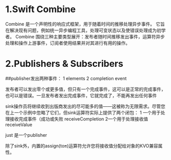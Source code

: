 # 1.Swift Combine
Combine 是一个声明性的响应式框架，用于随着时间的推移处理异步事件。
它旨在解决现有问题，例如统一异步编程工具，处理可变状态以及使错误处理成为初学者。
Combine 围绕三种主要类型展开：发布者随时间推移发出事件，运算符异步处理和操作上游事件，订阅者使用结果并对其进行有用的操作。

<!---->
# 2.Publishers & Subscribers

<!---->
##publisher发出两种事件：
1 elements
2 completion event

<!---->
发布者可以发出零个或更多值，但只有一个完成事件，这可以是正常的完成事件，也可以是错误。一旦发布者发出完成事件，它就完成了，不能再发出任何事件

<!--订阅-->
sink操作员将继续收到出版商发出的尽可能多的值——这被称为无限需求。尽管您在上一个示例中忽略了它们，但sink运算符实际上提供了两个闭包：
1 一个用于处理接收完成事件（成功或失败 receiveCompletion
2一个用于处理接收值 receiveValue

<!---->
just 是一个publisher

<!--订阅-->
除了sink外，内置的assign(to:on:)运算符允许您将接收值分配给对象的KVO兼容属性。
